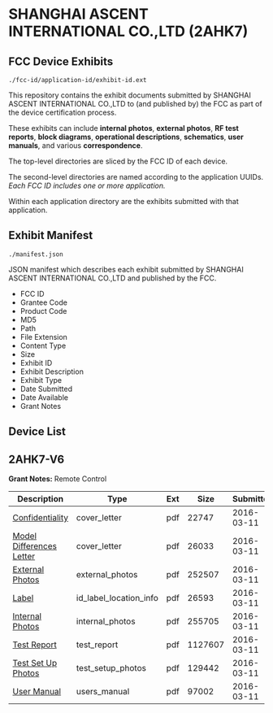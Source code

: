 # SHANGHAI ASCENT INTERNATIONAL CO.,LTD (2AHK7)
## FCC Device Exhibits

```
./fcc-id/application-id/exhibit-id.ext
```

This repository contains the exhibit documents submitted by SHANGHAI ASCENT INTERNATIONAL CO.,LTD to (and published by) the FCC as part of the device certification process.

These exhibits can include **internal photos**, **external photos**, **RF test reports**, **block diagrams**, **operational descriptions**, **schematics**, **user manuals**, and various **correspondence**.

The top-level directories are sliced by the FCC ID of each device.

The second-level directories are named according to the application UUIDs. *Each FCC ID includes one or more application.*

Within each application directory are the exhibits submitted with that application. 

## Exhibit Manifest

```
./manifest.json
```

JSON manifest which describes each exhibit submitted by SHANGHAI ASCENT INTERNATIONAL CO.,LTD and published by the FCC.

- FCC ID
- Grantee Code
- Product Code
- MD5
- Path
- File Extension
- Content Type
- Size
- Exhibit ID
- Exhibit Description
- Exhibit Type
- Date Submitted
- Date Available
- Grant Notes

## Device List
## 2AHK7-V6
**Grant Notes:** Remote Control

| Description | Type | Ext | Size | Submitted | Available |
| ----------- | ---- | --- | ---- | --------- | --------- |
| [Confidentiality](2AHK7-V6/40a1d2e08bb6709da1dbad7403709862/2927013.pdf) | cover_letter | pdf | 22747 | 2016-03-11 | 2016-03-13 |
| [Model Differences Letter](2AHK7-V6/40a1d2e08bb6709da1dbad7403709862/2927014.pdf) | cover_letter | pdf | 26033 | 2016-03-11 | 2016-03-13 |
| [External Photos](2AHK7-V6/40a1d2e08bb6709da1dbad7403709862/2927015.pdf) | external_photos | pdf | 252507 | 2016-03-11 | 2016-03-13 |
| [Label](2AHK7-V6/40a1d2e08bb6709da1dbad7403709862/2927017.pdf) | id_label_location_info | pdf | 26593 | 2016-03-11 | 2016-03-13 |
| [Internal Photos](2AHK7-V6/40a1d2e08bb6709da1dbad7403709862/2927016.pdf) | internal_photos | pdf | 255705 | 2016-03-11 | 2016-03-13 |
| [Test Report](2AHK7-V6/40a1d2e08bb6709da1dbad7403709862/2927021.pdf) | test_report | pdf | 1127607 | 2016-03-11 | 2016-03-13 |
| [Test Set Up Photos](2AHK7-V6/40a1d2e08bb6709da1dbad7403709862/2927020.pdf) | test_setup_photos | pdf | 129442 | 2016-03-11 | 2016-03-13 |
| [User Manual](2AHK7-V6/40a1d2e08bb6709da1dbad7403709862/2927022.pdf) | users_manual | pdf | 97002 | 2016-03-11 | 2016-03-13 |
